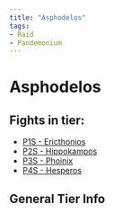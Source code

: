 ```yaml
---
title: "Asphodelos"
tags:
- Raid
- Pandemonium
---
```


# Asphodelos

## Fights in tier:

- [P1S - Ericthonios](notes/P1S%20-%20Ericthonios.md)
- [P2S - Hippokampos](notes/P2S%20-%20Hippokampos.md)
- [P3S - Phoinix](notes/P3S%20-%20Phoinix.md)
- [P4S - Hesperos](notes/P4S%20-%20Hesperos)

## General Tier Info
